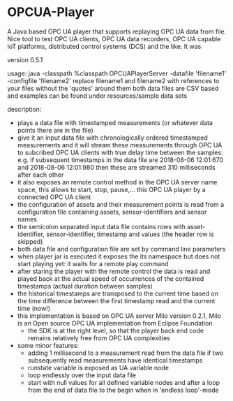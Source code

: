 # OPCUA-Player
A Java based OPC UA player that supports replaying OPC UA data from file.
Nice tool to test OPC UA clients, OPC UA data recorders, OPC UA capable IoT platforms, distributed control systems (DCS) and the like. It was 

version 0.5.1

usage: java -classpath %classpath OPCUAPlayerServer -datafile 'filename1' -configfile 'filename2'
  replace filename1 and filename2 with references to your files without the 'quotes' around them
  both data files are CSV based and examples can be found under resources/sample data sets

description:
- plays a data file with timestamped measurements (or whatever data points there are in the file) 
- give it an input data file with chronologically ordered timestamped measurements and 
  it will stream these measurements through OPC UA to subcribed OPC UA clients with 
  true delay time between the samples: e.g. if subsequent timestamps in the data file are 2018-08-06 12:01:670 
  and 2018-08-06 12:01:980 then these are streamed 310 milliseconds after each other
- it also exposes an remote control method in the OPC UA server name space, this allows to start, 
  stop, pause,... this OPC UA player by a connected OPC UA client
- the configuration of assets and their measurement points is read from a configuration file 
  containing assets, sensor-identifiers and sensor names
- the semicolon separated input data file contains rows with asset-identifier, 
  sensor-identifier, timestamp and values (the header row is skipped)
- both data file and configuration file are set by command line parameters
- when player jar is executed it exposes the its namespace but does not start playing 
  yet: it waits for a remote play command
- after staring the player with the remote control the data is read and played back at the 
  actual speed of occurrences of the contained timestamps (actual duration between samples)
- the historical timestamps are transposed to the current time based on the time 
  difference between the first timestamp read and the current time (now!)
- this implementation is based on OPC UA server Milo version 0.2.1, Milo is an 
  Open source OPC UA implementation from Eclipse Foundation
    - the SDK is at the right level, so that the player back end code remains 
      relatively free from OPC UA complexities
- some minor features:
    - adding 1 millisecond to a measurement read from the data file if two subsequently 
      read measurements have identical timestamps
    - runstate variable is exposed as UA variable node
    - loop endlessly over the input data file
    - start with null values for all defined variable nodes and after a loop from 
      the end of data file to the begin when in 'endless loop'-mode
